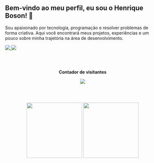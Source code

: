 ## Bem-vindo ao meu perfil, eu sou o Henrique Boson! 👋

Sou apaixonado por tecnologia, programação e resolver problemas de forma criativa. Aqui você encontrará meus projetos, experiências e um pouco sobre minha trajetória na área de desenvolvimento.

<div> 
  <a href="mailto:iquelrboson@gmail.com" target="_blank">
    <img src="https://img.shields.io/badge/Gmail-D14836?style=for-the-badge&logo=gmail&logoColor=white">
  </a>
  <a href="https://www.linkedin.com/in/henriqueboson/" target="_blank">
    <img src="https://img.shields.io/badge/-LinkedIn-%230077B5?style=for-the-badge&logo=linkedin&logoColor=white">
  </a>  
</div>

##

<div align="center">
  <br>
  <p align="center"><b>Contador de visitantes</b></p>  
  <p align="center">
    <img align="center" src="https://profile-counter.glitch.me/{henriqueboson}/count.svg"/>
  </p> 
  <br>
</div>

##

<div align="center">
  <img height="180em" src="https://github-readme-stats.vercel.app/api?username=henriqueboson&show_icons=true&theme=dracula&include_all_commits=true&count_private=true"/>
  <img height="180em" src="https://github-readme-stats.vercel.app/api/top-langs/?username=henriqueboson&layout=compact&langs_count=7&theme=dracula"/>
</div>

<!--
**henriqueboson/henriqueboson** is a ✨ _special_ ✨ repository because its `README.md` (this file) appears on your GitHub profile.

Here are some ideas to get you started:

- 🔭 I’m currently working on ...
- 🌱 I’m currently learning ...
- 👯 I’m looking to collaborate on ...
- 🤔 I’m looking for help with ...
- 💬 Ask me about ...
- 📫 How to reach me: ...
- 😄 Pronouns: ...
- ⚡ Fun fact: ...
-->
